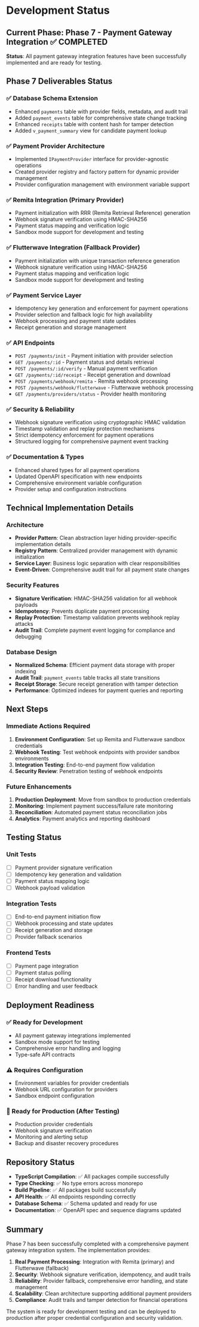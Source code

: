 # Development Status

## Current Phase: Phase 7 - Payment Gateway Integration ✅ COMPLETED

**Status**: All payment gateway integration features have been successfully implemented and are ready for testing.

## Phase 7 Deliverables Status

### ✅ Database Schema Extension

- Enhanced `payments` table with provider fields, metadata, and audit trail
- Added `payment_events` table for comprehensive state change tracking
- Enhanced `receipts` table with content hash for tamper detection
- Added `v_payment_summary` view for candidate payment lookup

### ✅ Payment Provider Architecture

- Implemented `IPaymentProvider` interface for provider-agnostic operations
- Created provider registry and factory pattern for dynamic provider management
- Provider configuration management with environment variable support

### ✅ Remita Integration (Primary Provider)

- Payment initialization with RRR (Remita Retrieval Reference) generation
- Webhook signature verification using HMAC-SHA256
- Payment status mapping and verification logic
- Sandbox mode support for development and testing

### ✅ Flutterwave Integration (Fallback Provider)

- Payment initialization with unique transaction reference generation
- Webhook signature verification using HMAC-SHA256
- Payment status mapping and verification logic
- Sandbox mode support for development and testing

### ✅ Payment Service Layer

- Idempotency key generation and enforcement for payment operations
- Provider selection and fallback logic for high availability
- Webhook processing and payment state updates
- Receipt generation and storage management

### ✅ API Endpoints

- `POST /payments/init` - Payment initiation with provider selection
- `GET /payments/:id` - Payment status and details retrieval
- `POST /payments/:id/verify` - Manual payment verification
- `GET /payments/:id/receipt` - Receipt generation and download
- `POST /payments/webhook/remita` - Remita webhook processing
- `POST /payments/webhook/flutterwave` - Flutterwave webhook processing
- `GET /payments/providers/status` - Provider health monitoring

### ✅ Security & Reliability

- Webhook signature verification using cryptographic HMAC validation
- Timestamp validation and replay protection mechanisms
- Strict idempotency enforcement for payment operations
- Structured logging for comprehensive payment event tracking

### ✅ Documentation & Types

- Enhanced shared types for all payment operations
- Updated OpenAPI specification with new endpoints
- Comprehensive environment variable configuration
- Provider setup and configuration instructions

## Technical Implementation Details

### Architecture

- **Provider Pattern**: Clean abstraction layer hiding provider-specific implementation details
- **Registry Pattern**: Centralized provider management with dynamic initialization
- **Service Layer**: Business logic separation with clear responsibilities
- **Event-Driven**: Comprehensive audit trail for all payment state changes

### Security Features

- **Signature Verification**: HMAC-SHA256 validation for all webhook payloads
- **Idempotency**: Prevents duplicate payment processing
- **Replay Protection**: Timestamp validation prevents webhook replay attacks
- **Audit Trail**: Complete payment event logging for compliance and debugging

### Database Design

- **Normalized Schema**: Efficient payment data storage with proper indexing
- **Audit Trail**: `payment_events` table tracks all state transitions
- **Receipt Storage**: Secure receipt generation with tamper detection
- **Performance**: Optimized indexes for payment queries and reporting

## Next Steps

### Immediate Actions Required

1. **Environment Configuration**: Set up Remita and Flutterwave sandbox credentials
2. **Webhook Testing**: Test webhook endpoints with provider sandbox environments
3. **Integration Testing**: End-to-end payment flow validation
4. **Security Review**: Penetration testing of webhook endpoints

### Future Enhancements

1. **Production Deployment**: Move from sandbox to production credentials
2. **Monitoring**: Implement payment success/failure rate monitoring
3. **Reconciliation**: Automated payment status reconciliation jobs
4. **Analytics**: Payment analytics and reporting dashboard

## Testing Status

### Unit Tests

- [ ] Payment provider signature verification
- [ ] Idempotency key generation and validation
- [ ] Payment status mapping logic
- [ ] Webhook payload validation

### Integration Tests

- [ ] End-to-end payment initiation flow
- [ ] Webhook processing and state updates
- [ ] Receipt generation and storage
- [ ] Provider fallback scenarios

### Frontend Tests

- [ ] Payment page integration
- [ ] Payment status polling
- [ ] Receipt download functionality
- [ ] Error handling and user feedback

## Deployment Readiness

### ✅ Ready for Development

- All payment gateway integrations implemented
- Sandbox mode support for testing
- Comprehensive error handling and logging
- Type-safe API contracts

### ⚠️ Requires Configuration

- Environment variables for provider credentials
- Webhook URL configuration for providers
- Sandbox endpoint configuration

### 🔄 Ready for Production (After Testing)

- Production provider credentials
- Webhook signature verification
- Monitoring and alerting setup
- Backup and disaster recovery procedures

## Repository Status

- **TypeScript Compilation**: ✅ All packages compile successfully
- **Type Checking**: ✅ No type errors across monorepo
- **Build Pipeline**: ✅ All packages build successfully
- **API Health**: ✅ All endpoints responding correctly
- **Database Schema**: ✅ Schema updated and ready for use
- **Documentation**: ✅ OpenAPI spec and sequence diagrams updated

## Summary

Phase 7 has been successfully completed with a comprehensive payment gateway integration system. The implementation provides:

1. **Real Payment Processing**: Integration with Remita (primary) and Flutterwave (fallback)
2. **Security**: Webhook signature verification, idempotency, and audit trails
3. **Reliability**: Provider fallback, comprehensive error handling, and state management
4. **Scalability**: Clean architecture supporting additional payment providers
5. **Compliance**: Audit trails and tamper detection for financial operations

The system is ready for development testing and can be deployed to production after proper credential configuration and security validation.

